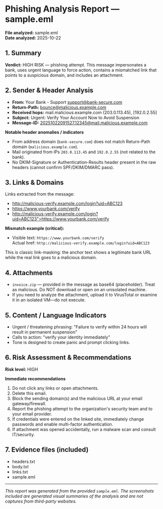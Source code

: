 # Phishing Analysis Report — sample.eml

**File analyzed:** sample.eml  
**Date analyzed:** 2025-10-22

## 1. Summary
**Verdict:** HIGH RISK — phishing attempt.
This message impersonates a bank, uses urgent language to force action, contains a mismatched link that points to a suspicious domain, and includes an attachment.

## 2. Sender & Header Analysis
- **From:** Your Bank - Support <support@bank-secure.com>
- **Return-Path:** <bounce@malicious.example.com>
- **Received hops:** mail.malicious.example.com (203.0.113.45), [192.0.2.55]
- **Subject:** Urgent: Verify Your Account Now to Avoid Suspension
- **Message-ID:** <20251022091527.12345@mail.malicious.example.com>

**Notable header anomalies / indicators**
- From address domain (`bank-secure.com`) does not match Return-Path domain (`malicious.example.com`).
- Mail originated from IPs `203.0.113.45` and `192.0.2.55` (not related to the bank).
- No DKIM-Signature or Authentication-Results header present in the raw headers (cannot confirm SPF/DKIM/DMARC pass).

## 3. Links & Domains
Links extracted from the message:
- http://malicious-verify.example.com/login?uid=ABC123
- https://www.yourbank.com/verify
- http://malicious-verify.example.com/login?uid=ABC123">https://www.yourbank.com/verify</a></p>

**Mismatch example (critical):**
- Visible text: `https://www.yourbank.com/verify`  
  Actual href: `http://malicious-verify.example.com/login?uid=ABC123`

This is classic link-masking: the anchor text shows a legitimate bank URL while the real link goes to a malicious domain.

## 4. Attachments
- `invoice.zip` — provided in the message as base64 (placeholder). Treat as malicious. Do NOT download or open on an unisolated machine.
- If you need to analyze the attachment, upload it to VirusTotal or examine it in an isolated VM—do not execute.

## 5. Content / Language Indicators
- Urgent / threatening phrasing: "Failure to verify within 24 hours will result in permanent suspension"
- Calls to action: "verify your identity immediately"
- Tone is designed to create panic and prompt clicking links.

## 6. Risk Assessment & Recommendations
**Risk level:** HIGH

**Immediate recommendations**
1. Do not click any links or open attachments.
2. Delete this email.
3. Block the sending domain(s) and the malicious URL at your email gateway/firewall.
4. Report the phishing attempt to the organization's security team and to your email provider.
5. If credentials were entered on the linked site, immediately change passwords and enable multi-factor authentication.
6. If attachment was opened accidentally, run a malware scan and consult IT/security.

## 7. Evidence files (included)
- headers.txt
- body.txt
- links.txt
- sample.eml

---

*This report was generated from the provided `sample.eml`. The screenshots included are generated visual summaries of the analysis and are not captures from third-party websites.*
